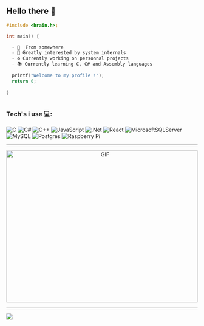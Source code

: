 ## Hello there 🦝

```C
#include <brain.h>;

int main() {

  - 📍  From somewhere
  - 👀 Greatly interested by system internals
  - ⚙️ Currently working on personnal projects
  - 📚 Currently learning C, C# and Assembly languages
  
  printf("Welcome to my profile !");
  return 0;
  
}
  
```

### Tech's i use 💻:
![C](https://img.shields.io/badge/c-%2300599C.svg?style=for-the-badge&logo=c&logoColor=white) ![C#](https://img.shields.io/badge/c%23-%23239120.svg?style=for-the-badge&logo=c-sharp&logoColor=white) ![C++](https://img.shields.io/badge/c++-%2300599C.svg?style=for-the-badge&logo=c%2B%2B&logoColor=white) ![JavaScript](https://img.shields.io/badge/javascript-%23323330.svg?style=for-the-badge&logo=javascript&logoColor=%23F7DF1E) ![.Net](https://img.shields.io/badge/.NET-5C2D91?style=for-the-badge&logo=.net&logoColor=white) ![React](https://img.shields.io/badge/react-%2320232a.svg?style=for-the-badge&logo=react&logoColor=%2361DAFB) ![MicrosoftSQLServer](https://img.shields.io/badge/Microsoft%20SQL%20Sever-CC2927?style=for-the-badge&logo=microsoft%20sql%20server&logoColor=white) ![MySQL](https://img.shields.io/badge/mysql-%2300f.svg?style=for-the-badge&logo=mysql&logoColor=white) ![Postgres](https://img.shields.io/badge/postgres-%23316192.svg?style=for-the-badge&logo=postgresql&logoColor=white) ![Raspberry Pi](https://img.shields.io/badge/-RaspberryPi-C51A4A?style=for-the-badge&logo=Raspberry-Pi)

---

<p align="center">
  <img align="center" width="100%"  height="400px" alt="GIF" src="https://media.giphy.com/media/l0HlHFRbmaZtBRhXG/giphy.gif"/>
</p>

---
[![](https://visitcount.itsvg.in/api?id=yekuuun&icon=0&color=0)](https://visitcount.itsvg.in)

<!-- Proudly created with GPRM ( https://gprm.itsvg.in ) -->
